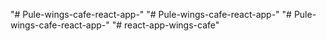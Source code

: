 "# Pule-wings-cafe-react-app-" 
"# Pule-wings-cafe-react-app-" 
"# Pule-wings-cafe-react-app-" 
"# react-app-wings-cafe" 
